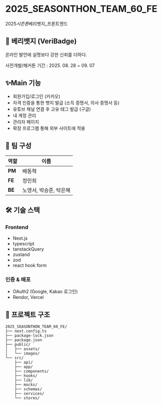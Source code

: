 # 2025_SEASONTHON_TEAM_60_FE

2025*시즌톤*베리벳지\_프론트엔드

## 🍓 베리뱃지 (VeriBadge)

온라인 발언에 실명보다 강한 신뢰를 더하다.

사전개발/해커톤 기간 : 2025. 08. 28 ~ 09. 07

## ✨Main 기능

- 회원가입/로그인 (카카오)
- 자격 인증을 통한 뱃지 발급 (소득 증명서, 의사 증명서 등)
- 유튜브 채널 연결 후 고유 태그 발급 (구글)
- 내 계정 관리
- 관리자 페이지
- 확장 프로그램 통해 외부 사이트에 적용

## 👥 팀 구성

| 역할   | 이름                   |
| ------ | ---------------------- |
| **PM** | 배동혁                 |
| **FE** | 정민희                 |
| **BE** | 노영서, 박승준, 탁은혜 |

## 🛠 기술 스택

### Frontend

- Next.js
- typescript
- tanstackQuery
- zustand
- zod
- react hook form

### 인증 & 배포

- OAuth2 (Google, Kakao 로그인)
- Rendor, Vercel

## 🌳 프로젝트 구조

```
2025_SEASONTHON_TEAM_60_FE/
├── next.config.ts
├── package-lock.json
├── package.json
├── public/
│   ├── assets/
│   └── images/
└── src/
    ├── api/
    ├── app/
    ├── components/
    ├── hooks/
    ├── lib/
    ├── mocks/
    ├── schemas/
    ├── services/
    └── stores/

```
